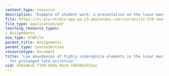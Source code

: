 ```yaml
---
content_type: resource
description: 'Example of student work: a presentation on the lunar mantle.'
file: https://ol-ocw-studio-app-qa.s3.amazonaws.com/courses/12-570-seminar-in-geophysics-thermal-and-chemical-evolution-of-the-earth-spring-2005/456e46cbf339b9da9ec07d830ed332ac_240205_group4.pdf
file_type: application/pdf
learning_resource_types:
- Assignments
ocw_type: OCWFile
parent_title: Assignments
parent_type: CourseSection
resourcetype: Document
title: 'Low abundances of highly siderophile elements in the lunar mantle: evidence
  for prolonged late accretion'
uid: 456e46cb-f339-b9da-9ec0-7d830ed332ac
---
```

